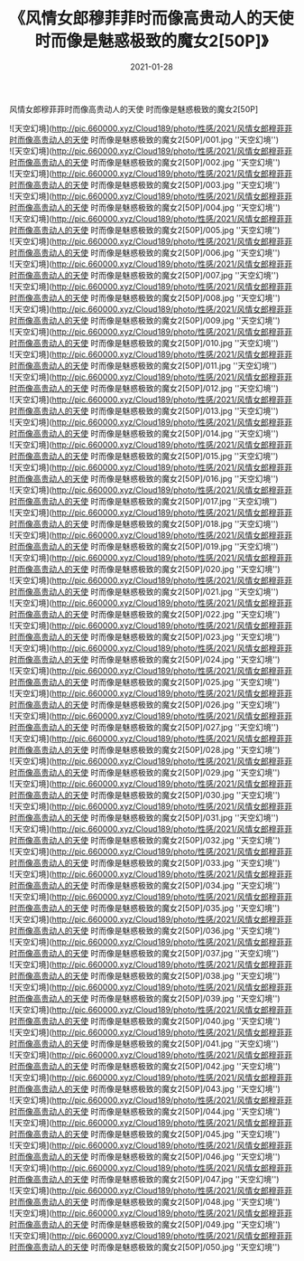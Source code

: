 ﻿---
layout: post
title:  《风情女郎穆菲菲时而像高贵动人的天使 时而像是魅惑极致的魔女2[50P]》
date:   2021-01-28
img: http://pic.660000.xyz/Cloud189/photo/性感/2021/风情女郎穆菲菲时而像高贵动人的天使 时而像是魅惑极致的魔女2[50P]/000.jpg
categories: [美女, 性感, 泳衣]
---

风情女郎穆菲菲时而像高贵动人的天使 时而像是魅惑极致的魔女2[50P]



![天空幻境](http://pic.660000.xyz/Cloud189/photo/性感/2021/风情女郎穆菲菲时而像高贵动人的天使 时而像是魅惑极致的魔女2[50P]/001.jpg ''天空幻境'') <br>
![天空幻境](http://pic.660000.xyz/Cloud189/photo/性感/2021/风情女郎穆菲菲时而像高贵动人的天使 时而像是魅惑极致的魔女2[50P]/002.jpg ''天空幻境'') <br>
![天空幻境](http://pic.660000.xyz/Cloud189/photo/性感/2021/风情女郎穆菲菲时而像高贵动人的天使 时而像是魅惑极致的魔女2[50P]/003.jpg ''天空幻境'') <br>
![天空幻境](http://pic.660000.xyz/Cloud189/photo/性感/2021/风情女郎穆菲菲时而像高贵动人的天使 时而像是魅惑极致的魔女2[50P]/004.jpg ''天空幻境'') <br>
![天空幻境](http://pic.660000.xyz/Cloud189/photo/性感/2021/风情女郎穆菲菲时而像高贵动人的天使 时而像是魅惑极致的魔女2[50P]/005.jpg ''天空幻境'') <br>
![天空幻境](http://pic.660000.xyz/Cloud189/photo/性感/2021/风情女郎穆菲菲时而像高贵动人的天使 时而像是魅惑极致的魔女2[50P]/006.jpg ''天空幻境'') <br>
![天空幻境](http://pic.660000.xyz/Cloud189/photo/性感/2021/风情女郎穆菲菲时而像高贵动人的天使 时而像是魅惑极致的魔女2[50P]/007.jpg ''天空幻境'') <br>
![天空幻境](http://pic.660000.xyz/Cloud189/photo/性感/2021/风情女郎穆菲菲时而像高贵动人的天使 时而像是魅惑极致的魔女2[50P]/008.jpg ''天空幻境'') <br>
![天空幻境](http://pic.660000.xyz/Cloud189/photo/性感/2021/风情女郎穆菲菲时而像高贵动人的天使 时而像是魅惑极致的魔女2[50P]/009.jpg ''天空幻境'') <br>
![天空幻境](http://pic.660000.xyz/Cloud189/photo/性感/2021/风情女郎穆菲菲时而像高贵动人的天使 时而像是魅惑极致的魔女2[50P]/010.jpg ''天空幻境'') <br>
![天空幻境](http://pic.660000.xyz/Cloud189/photo/性感/2021/风情女郎穆菲菲时而像高贵动人的天使 时而像是魅惑极致的魔女2[50P]/011.jpg ''天空幻境'') <br>
![天空幻境](http://pic.660000.xyz/Cloud189/photo/性感/2021/风情女郎穆菲菲时而像高贵动人的天使 时而像是魅惑极致的魔女2[50P]/012.jpg ''天空幻境'') <br>
![天空幻境](http://pic.660000.xyz/Cloud189/photo/性感/2021/风情女郎穆菲菲时而像高贵动人的天使 时而像是魅惑极致的魔女2[50P]/013.jpg ''天空幻境'') <br>
![天空幻境](http://pic.660000.xyz/Cloud189/photo/性感/2021/风情女郎穆菲菲时而像高贵动人的天使 时而像是魅惑极致的魔女2[50P]/014.jpg ''天空幻境'') <br>
![天空幻境](http://pic.660000.xyz/Cloud189/photo/性感/2021/风情女郎穆菲菲时而像高贵动人的天使 时而像是魅惑极致的魔女2[50P]/015.jpg ''天空幻境'') <br>
![天空幻境](http://pic.660000.xyz/Cloud189/photo/性感/2021/风情女郎穆菲菲时而像高贵动人的天使 时而像是魅惑极致的魔女2[50P]/016.jpg ''天空幻境'') <br>
![天空幻境](http://pic.660000.xyz/Cloud189/photo/性感/2021/风情女郎穆菲菲时而像高贵动人的天使 时而像是魅惑极致的魔女2[50P]/017.jpg ''天空幻境'') <br>
![天空幻境](http://pic.660000.xyz/Cloud189/photo/性感/2021/风情女郎穆菲菲时而像高贵动人的天使 时而像是魅惑极致的魔女2[50P]/018.jpg ''天空幻境'') <br>
![天空幻境](http://pic.660000.xyz/Cloud189/photo/性感/2021/风情女郎穆菲菲时而像高贵动人的天使 时而像是魅惑极致的魔女2[50P]/019.jpg ''天空幻境'') <br>
![天空幻境](http://pic.660000.xyz/Cloud189/photo/性感/2021/风情女郎穆菲菲时而像高贵动人的天使 时而像是魅惑极致的魔女2[50P]/020.jpg ''天空幻境'') <br>
![天空幻境](http://pic.660000.xyz/Cloud189/photo/性感/2021/风情女郎穆菲菲时而像高贵动人的天使 时而像是魅惑极致的魔女2[50P]/021.jpg ''天空幻境'') <br>
![天空幻境](http://pic.660000.xyz/Cloud189/photo/性感/2021/风情女郎穆菲菲时而像高贵动人的天使 时而像是魅惑极致的魔女2[50P]/022.jpg ''天空幻境'') <br>
![天空幻境](http://pic.660000.xyz/Cloud189/photo/性感/2021/风情女郎穆菲菲时而像高贵动人的天使 时而像是魅惑极致的魔女2[50P]/023.jpg ''天空幻境'') <br>
![天空幻境](http://pic.660000.xyz/Cloud189/photo/性感/2021/风情女郎穆菲菲时而像高贵动人的天使 时而像是魅惑极致的魔女2[50P]/024.jpg ''天空幻境'') <br>
![天空幻境](http://pic.660000.xyz/Cloud189/photo/性感/2021/风情女郎穆菲菲时而像高贵动人的天使 时而像是魅惑极致的魔女2[50P]/025.jpg ''天空幻境'') <br>
![天空幻境](http://pic.660000.xyz/Cloud189/photo/性感/2021/风情女郎穆菲菲时而像高贵动人的天使 时而像是魅惑极致的魔女2[50P]/026.jpg ''天空幻境'') <br>
![天空幻境](http://pic.660000.xyz/Cloud189/photo/性感/2021/风情女郎穆菲菲时而像高贵动人的天使 时而像是魅惑极致的魔女2[50P]/027.jpg ''天空幻境'') <br>
![天空幻境](http://pic.660000.xyz/Cloud189/photo/性感/2021/风情女郎穆菲菲时而像高贵动人的天使 时而像是魅惑极致的魔女2[50P]/028.jpg ''天空幻境'') <br>
![天空幻境](http://pic.660000.xyz/Cloud189/photo/性感/2021/风情女郎穆菲菲时而像高贵动人的天使 时而像是魅惑极致的魔女2[50P]/029.jpg ''天空幻境'') <br>
![天空幻境](http://pic.660000.xyz/Cloud189/photo/性感/2021/风情女郎穆菲菲时而像高贵动人的天使 时而像是魅惑极致的魔女2[50P]/030.jpg ''天空幻境'') <br>
![天空幻境](http://pic.660000.xyz/Cloud189/photo/性感/2021/风情女郎穆菲菲时而像高贵动人的天使 时而像是魅惑极致的魔女2[50P]/031.jpg ''天空幻境'') <br>
![天空幻境](http://pic.660000.xyz/Cloud189/photo/性感/2021/风情女郎穆菲菲时而像高贵动人的天使 时而像是魅惑极致的魔女2[50P]/032.jpg ''天空幻境'') <br>
![天空幻境](http://pic.660000.xyz/Cloud189/photo/性感/2021/风情女郎穆菲菲时而像高贵动人的天使 时而像是魅惑极致的魔女2[50P]/033.jpg ''天空幻境'') <br>
![天空幻境](http://pic.660000.xyz/Cloud189/photo/性感/2021/风情女郎穆菲菲时而像高贵动人的天使 时而像是魅惑极致的魔女2[50P]/034.jpg ''天空幻境'') <br>
![天空幻境](http://pic.660000.xyz/Cloud189/photo/性感/2021/风情女郎穆菲菲时而像高贵动人的天使 时而像是魅惑极致的魔女2[50P]/035.jpg ''天空幻境'') <br>
![天空幻境](http://pic.660000.xyz/Cloud189/photo/性感/2021/风情女郎穆菲菲时而像高贵动人的天使 时而像是魅惑极致的魔女2[50P]/036.jpg ''天空幻境'') <br>
![天空幻境](http://pic.660000.xyz/Cloud189/photo/性感/2021/风情女郎穆菲菲时而像高贵动人的天使 时而像是魅惑极致的魔女2[50P]/037.jpg ''天空幻境'') <br>
![天空幻境](http://pic.660000.xyz/Cloud189/photo/性感/2021/风情女郎穆菲菲时而像高贵动人的天使 时而像是魅惑极致的魔女2[50P]/038.jpg ''天空幻境'') <br>
![天空幻境](http://pic.660000.xyz/Cloud189/photo/性感/2021/风情女郎穆菲菲时而像高贵动人的天使 时而像是魅惑极致的魔女2[50P]/039.jpg ''天空幻境'') <br>
![天空幻境](http://pic.660000.xyz/Cloud189/photo/性感/2021/风情女郎穆菲菲时而像高贵动人的天使 时而像是魅惑极致的魔女2[50P]/040.jpg ''天空幻境'') <br>
![天空幻境](http://pic.660000.xyz/Cloud189/photo/性感/2021/风情女郎穆菲菲时而像高贵动人的天使 时而像是魅惑极致的魔女2[50P]/041.jpg ''天空幻境'') <br>
![天空幻境](http://pic.660000.xyz/Cloud189/photo/性感/2021/风情女郎穆菲菲时而像高贵动人的天使 时而像是魅惑极致的魔女2[50P]/042.jpg ''天空幻境'') <br>
![天空幻境](http://pic.660000.xyz/Cloud189/photo/性感/2021/风情女郎穆菲菲时而像高贵动人的天使 时而像是魅惑极致的魔女2[50P]/043.jpg ''天空幻境'') <br>
![天空幻境](http://pic.660000.xyz/Cloud189/photo/性感/2021/风情女郎穆菲菲时而像高贵动人的天使 时而像是魅惑极致的魔女2[50P]/044.jpg ''天空幻境'') <br>
![天空幻境](http://pic.660000.xyz/Cloud189/photo/性感/2021/风情女郎穆菲菲时而像高贵动人的天使 时而像是魅惑极致的魔女2[50P]/045.jpg ''天空幻境'') <br>
![天空幻境](http://pic.660000.xyz/Cloud189/photo/性感/2021/风情女郎穆菲菲时而像高贵动人的天使 时而像是魅惑极致的魔女2[50P]/046.jpg ''天空幻境'') <br>
![天空幻境](http://pic.660000.xyz/Cloud189/photo/性感/2021/风情女郎穆菲菲时而像高贵动人的天使 时而像是魅惑极致的魔女2[50P]/047.jpg ''天空幻境'') <br>
![天空幻境](http://pic.660000.xyz/Cloud189/photo/性感/2021/风情女郎穆菲菲时而像高贵动人的天使 时而像是魅惑极致的魔女2[50P]/048.jpg ''天空幻境'') <br>
![天空幻境](http://pic.660000.xyz/Cloud189/photo/性感/2021/风情女郎穆菲菲时而像高贵动人的天使 时而像是魅惑极致的魔女2[50P]/049.jpg ''天空幻境'') <br>
![天空幻境](http://pic.660000.xyz/Cloud189/photo/性感/2021/风情女郎穆菲菲时而像高贵动人的天使 时而像是魅惑极致的魔女2[50P]/050.jpg ''天空幻境'') <br>